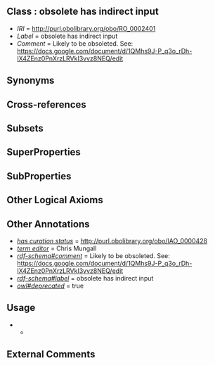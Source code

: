 
## Class : obsolete has indirect input

 * *IRI* = http://purl.obolibrary.org/obo/RO_0002401
 * *Label* = obsolete has indirect input
 * *Comment* = Likely to be obsoleted. See:
https://docs.google.com/document/d/1QMhs9J-P_q3o_rDh-IX4ZEnz0PnXrzLRVkI3vvz8NEQ/edit

## Synonyms


## Cross-references


## Subsets


## SuperProperties


## SubProperties


## Other Logical Axioms


## Other Annotations

 * *[has curation status](../../IAO/14/IAO_0000114.md)* = http://purl.obolibrary.org/obo/IAO_0000428
 * *[term editor](../../IAO/17/IAO_0000117.md)* = Chris Mungall
 * *[rdf-schema#comment](../../nt/rdf-schema#comment.md)* = Likely to be obsoleted. See:
https://docs.google.com/document/d/1QMhs9J-P_q3o_rDh-IX4ZEnz0PnXrzLRVkI3vvz8NEQ/edit
 * *[rdf-schema#label](../../el/rdf-schema#label.md)* = obsolete has indirect input
 * *[owl#deprecated](../../ed/owl#deprecated.md)* = true

## Usage

 * -

## External Comments

